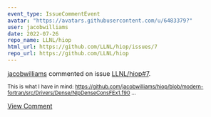 ```yaml
---
event_type: IssueCommentEvent
avatar: "https://avatars.githubusercontent.com/u/6483379?"
user: jacobwilliams
date: 2022-07-26
repo_name: LLNL/hiop
html_url: https://github.com/LLNL/hiop/issues/7
repo_url: https://github.com/LLNL/hiop
---
```


<a href='https://github.com/jacobwilliams' target='_blank'>jacobwilliams</a> commented on issue <a href='https://github.com/LLNL/hiop/issues/7' target='_blank'>LLNL/hiop#7</a>.

<small>This is what I have in mind: https://github.com/jacobwilliams/hiop/blob/modern-fortran/src/Drivers/Dense/NlpDenseConsFEx1.f90...</small>

<a href='https://github.com/LLNL/hiop/issues/7' target='_blank'>View Comment</a>